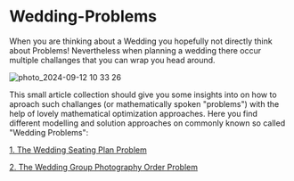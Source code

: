 # Wedding-Problems

When you are thinking about a Wedding you hopefully not directly think about Problems!
Nevertheless when planning a wedding there occur multiple challanges that you can wrap you head around.

![photo_2024-09-12 10 33 26](https://github.com/user-attachments/assets/1477105a-2f5a-4b7c-afcd-fac07f7ce1e7)

This small article collection should give you some insights into on how to aproach such challanges (or mathematically spoken "problems") with the help of lovely mathematical optimization approaches. 
Here you find different modelling and solution approaches on commonly known so called "Wedding Problems":

[1. The Wedding Seating Plan Problem](https://github.com/huebnerl/Wedding-Problems/blob/main/Wedding-Seating-Plan-Problem.md)

[2. The Wedding Group Photography Order Problem](https://github.com/huebnerl/Wedding-Problems/blob/main/Wedding-Group-Photography-Order-Problem.md)

